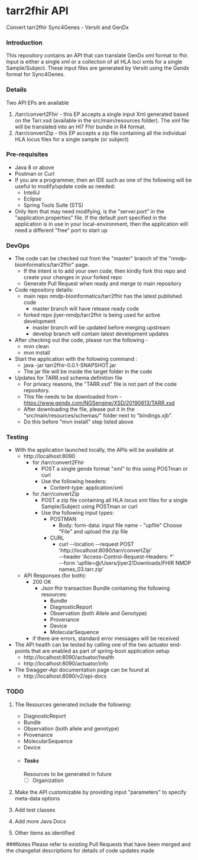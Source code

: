 # tarr2fhir API
Convert tarr2fhir Sync4Genes - Versiti and GenDx


### Introduction
This repository contains an API that can translate GenDx xml format to fhir. Input is either a single xml or a collection of all HLA loci xmls for a single Sample/Subject. These input files are generated by Versiti using the Gendx format for Sync4Genes.


### Details
Two API EPs are available 
 1. /tarr/convert2Fhir - this EP accepts a single input Xml generated based on the Tarr.xsd (available in the src/main/resources folder). The xml file will be translated into an Hl7 Fhir bundle in R4 format.
 2. /tarr/convertZip - this EP accepts a zip file containing all the individual HLA locus files for a single sample (or subject)


### Pre-requisites
- Java 8 or above
- Postman or Curl
- If you are a programmer, then an IDE such as one of the following will be useful to modify/update code as needed:
   - IntelliJ 
   - Eclipse
   - Spring Tools Suite (STS) 
- Only item that may need modifying, is the "server.port" in the "application.properties" file. If the default port specified in the application is in use in your local-environment, then the application will need a different "free" port to start up  


### DevOps 
- The code can be checked out from the "master" branch of the "nmdp-bioinformatics/tarr2fhir" page.
   - If the intent is to add your own code, then kindly fork this repo and create your changes in your forked repo
   - Generate Pull Request when ready and merge to main repository
- Code repository details:
   - main repo nmdp-bioinformatics/tarr2fhir has the latest published code
        - master branch will have release ready code
   - forked repo jiyer-nmdp/tarr2fhir is being used for active development
        - master branch will be updated before merging upstream
        - develop branch will contain latest development updates   
- After checking out the code, please run the following - 
   - mvn clean
   - mvn install
- Start the application with the following command :
   - java -jar tarr2fhir-0.0.1-SNAPSHOT.jar
   - The jar file will be inside the target folder in the code
- Updates for TARR.xsd schema definition file
   - For privacy reasons, the "TARR.xsd" file is not part of the code repository. 
   - This file needs to be downloaded from - https://www.gendx.com/NGSengine/XSD/20190613/TARR.xsd
   - After downloading the file, please put it in the "src/main/resources/schemas/" folder next to "bindings.xjb".
   - Do this before "mvn install" step listed above


### Testing
- With the application launched locally, the APIs will be available at
  - http://localhost:8090
    - for /tarr/convert2Fhir
      - POST a single gendx format "xml" to this using POSTman or curl
      - Use the following headers: 
        - Content-type: application/xml
    - for /tarr/convertZip
      - POST a zip file containing all HLA locus xml files for a single Sample/Subject using POSTman or curl    
      - Use the following input types:
        - POSTMAN
          - Body: form-data: input file name - "upfile"
                             Choose "File" and upload the zip file
        - CURL
          - curl --location --request POST 'http://localhost:8090/tarr/convertZip' \
            --header 'Access-Control-Request-Headers: *' \
            --form 'upfile=@/Users/jiyer2/Downloads/FHIR NMDP names_03.tarr.zip' 
  - API Responses (for both):
    - 200 OK
      - Json fhir transaction Bundle containing the following resources:
         - Bundle
         - DiagnosticReport
         - Observation (both Allele and Genotype)
         - Provenance
         - Device
         - MolecularSequence
    - if there are errors, standard error messages will be received 
- The API health can be tested by calling one of the two actuator end-points that are enabled as part of spring-boot application setup
  - http://localhost:8090/actuator/health
  - http://localhost:8090/actuator/info    
- The Swagger-Api documentation page can be found at 
  - http://localhost:8090/v2/api-docs 

### TODO
1. The Resources generated include the following:
   - DiagnosticReport
   - Bundle
   - Observation (both allele and genotype)
   - Provenance
   - MolecularSequence
   - Device
   - #### _Tasks_
      Resources to be generated in future
        - [ ] Organization

2. Make the API customizable by providing input "parameters" to specify meta-data options

3. Add test classes

4. Add more Java Docs

5. Other items as identified


###Notes
Please refer to existing Pull Requests that have been merged and the changelist descriptions for details of code updates made